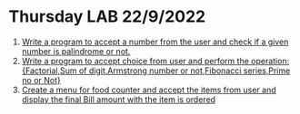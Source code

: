 # Thursday LAB 22/9/2022
1. [Write a program to accept a number from the user and check if a given number is palindrome or not.](.palindromeOrNot.java)
2. [Write a program to accept choice from user and perform the operation:{Factorial,Sum of digit,Armstrong number or not,Fibonacci series,Prime no or Not}](.performOperation.java)
3. [Create a menu for food counter and accept the items from user and display the final Bill amount with the item is ordered](.orderFromUser.java)